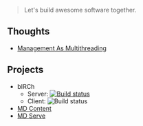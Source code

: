 > Let's build awesome software together.

## Thoughts
 - [Management As Multithreading](thoughts/management-as-multithreading.html)

## Projects
 - bIRCh
    - Server: [![Build status](https://ci.appveyor.com/api/projects/status/h4h3incyjd43s35v?svg=true)](https://ci.appveyor.com/project/uatec/birch-server)
    - Client: ![Build status](https://ci.appveyor.com/api/projects/status/k1t2im6d0b3l4e9b/branch/master?svg=true)
 - [MD Content](https://github.com/hidef/mdcontent)
 - [MD Serve](https://github.com/hidef/mdserve)
